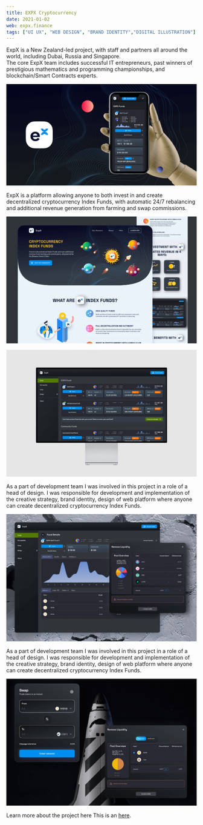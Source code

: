 ```yaml
---
title: EXPX Cryptocurrency
date: 2021-01-02
web: expx.finance
tags: ["UI UX", "WEB DESIGN", "BRAND IDENTITY","DIGITAL ILLUSTRATION"]
---
```


ExpX is a New Zealand-led project, with staff and partners all around the world, including Dubai, Russia and Singapore.  
The core ExpX team includes successful IT entrepreneurs, past winners of prestigious mathematics and programming championships, and blockchain/Smart Contracts experts.

![1-expx-desktop@2x](1-expx-desktop@2x.png)

ExpX is a platform allowing anyone to both invest in and create decentralized cryptocurrency Index Funds, with automatic 24/7 rebalancing and additional revenue generation from farming and swap commissions.

![2-expx-desktop@2x](2-expx-desktop@2x.png)

![3-expx-desktop@2x](3-expx-desktop@2x-1591192.png)

As a part of development team I was involved in this project in a role of  a head of design. I was responsible for development and implementation of the creative strategy, brand identity, design of web platform where anyone can create decentralized cryptocurrency Index Funds.

![4-expx-desktop@2x](4-expx-desktop@2x.png)

As a part of development team I was involved in this project in a role of  a head of design. I was responsible for development and implementation of the creative strategy, brand identity, design of web platform where anyone can create decentralized cryptocurrency Index Funds.

![5-expx-desktop@2x](5-expx-desktop@2x.png)

Learn more about the project here This is an [here](http://example.com/ "With a Title").

